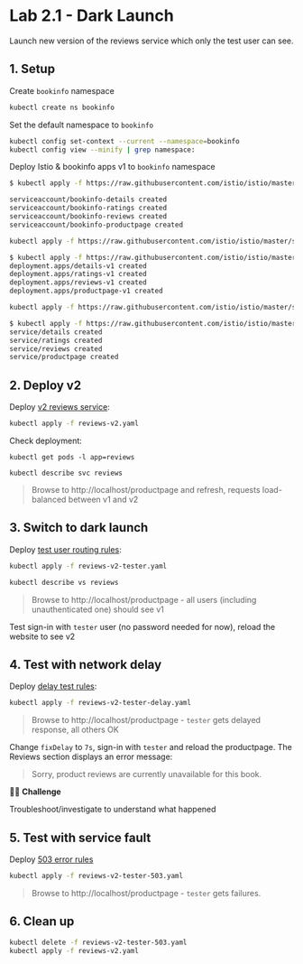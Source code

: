 # Lab 2.1 - Dark Launch

Launch new version of the reviews service which only the test user can see.

## 1. Setup
Create `bookinfo` namespace
```sh
kubectl create ns bookinfo
```

Set the default namespace to `bookinfo`

```sh
kubectl config set-context --current --namespace=bookinfo
kubectl config view --minify | grep namespace:
```

Deploy Istio & bookinfo apps v1 to `bookinfo` namespace


```sh
$ kubectl apply -f https://raw.githubusercontent.com/istio/istio/master/samples/bookinfo/platform/kube/bookinfo.yaml -l 'account in (reviews,details,ratings,productpage)'

serviceaccount/bookinfo-details created
serviceaccount/bookinfo-ratings created
serviceaccount/bookinfo-reviews created
serviceaccount/bookinfo-productpage created
```

```sh
kubectl apply -f https://raw.githubusercontent.com/istio/istio/master/samples/bookinfo/platform/kube/bookinfo.yaml -l version=v1
```

```sh
$ kubectl apply -f https://raw.githubusercontent.com/istio/istio/master/samples/bookinfo/platform/kube/bookinfo.yaml -l version=v1
deployment.apps/details-v1 created
deployment.apps/ratings-v1 created
deployment.apps/reviews-v1 created
deployment.apps/productpage-v1 created
```

```sh
kubectl apply -f https://raw.githubusercontent.com/istio/istio/master/samples/bookinfo/platform/kube/bookinfo.yaml -l 'service in (reviews,details,ratings,productpage)'
```

```sh
$ kubectl apply -f https://raw.githubusercontent.com/istio/istio/master/samples/bookinfo/platform/kube/bookinfo.yaml -l 'service in (reviews,details,ratings,productpage)'
service/details created
service/ratings created
service/reviews created
service/productpage created
```

## 2. Deploy v2

Deploy [v2 reviews service](./reviews-v2.yaml):

```sh
kubectl apply -f reviews-v2.yaml
```

Check deployment:

```
kubectl get pods -l app=reviews

kubectl describe svc reviews
```

> Browse to http://localhost/productpage and refresh, requests load-balanced between v1 and v2

## 3. Switch to dark launch

Deploy [test user routing rules](./reviews-v2-tester.yaml):

```sh
kubectl apply -f reviews-v2-tester.yaml

kubectl describe vs reviews
```

> Browse to http://localhost/productpage - all users (including unauthenticated one) should see v1

Test sign-in with `tester` user (no password needed for now), reload the website to see v2

## 4. Test with network delay

Deploy [delay test rules](./reviews-v2-tester-delay.yaml):

```sh
kubectl apply -f reviews-v2-tester-delay.yaml
```

> Browse to http://localhost/productpage - `tester` gets delayed response, all others OK

Change `fixDelay` to `7s`, sign-in with `tester` and reload the productpage. The Reviews section displays an error message:

> Sorry, product reviews are currently unavailable for this book.

🏋️‍♂️ **Challenge**

Troubleshoot/investigate to understand what happened

## 5. Test with service fault

Deploy [503 error rules](./reviews-v2-tester-503.yaml)

```sh
kubectl apply -f reviews-v2-tester-503.yaml
```

> Browse to http://localhost/productpage -  `tester` gets failures.

## 6. Clean up

```sh
kubectl delete -f reviews-v2-tester-503.yaml
kubectl apply -f reviews-v2.yaml
```
